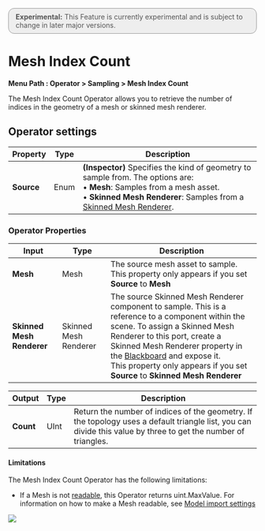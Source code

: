 <div style="border: solid 1px #999; border-radius:12px; background-color:#EEE; padding: 8px; padding-left:14px; color: #555; font-size:14px;"><b>Experimental:</b> This Feature is currently experimental and is subject to change in later major versions.</div>

# Mesh Index Count

**Menu Path : Operator > Sampling > Mesh Index Count**

The Mesh Index Count Operator allows you to retrieve the number of indices in the geometry of a mesh or skinned mesh renderer.

## Operator settings

| **Property** | **Type** | **Description**                                              |
| ------------ | -------- | ------------------------------------------------------------ |
| **Source**   | Enum     | **(Inspector)** Specifies the kind of geometry to sample from. The options are:<br/>&#8226; **Mesh**: Samples from a mesh asset.<br/>&#8226; **Skinned Mesh Renderer**: Samples from a [Skinned Mesh Renderer](https://docs.unity3d.com/Manual/class-SkinnedMeshRenderer.html). |

### Operator Properties

| **Input**                 | **Type**              | **Description**                                              |
| ------------------------- | --------------------- | ------------------------------------------------------------ |
| **Mesh**                  | Mesh                  | The source mesh asset to sample.<br/>This property only appears if you set **Source** to **Mesh** |
| **Skinned Mesh Renderer** | Skinned Mesh Renderer | The source Skinned Mesh Renderer component to sample. This is a reference to a component within the scene. To assign a Skinned Mesh Renderer to this port, create a Skinned Mesh Renderer property in the [Blackboard](Blackboard.md) and expose it.<br/>This property only appears if you set **Source** to **Skinned Mesh Renderer** |

| **Output** | **Type** | **Description**                                              |
| ---------- | -------- | ------------------------------------------------------------ |
| **Count**  | UInt     | Return the number of indices of the geometry. If the topology uses a default triangle list, you can divide this value by three to get the number of triangles. |

#### Limitations

The Mesh Index Count Operator has the following limitations:

- If a Mesh is not [readable](https://docs.unity3d.com/ScriptReference/Mesh-isReadable.html), this Operator returns uint.MaxValue. For information on how to make a Mesh readable, see [Model import settings](https://docs.unity3d.com/Manual/FBXImporter-Model.html)

![](Images/ReadWrite.png)